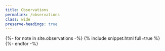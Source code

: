 ```yaml
---
title: Observations
permalink: /observations
class: wide
preserve-headings: true
---
```


{%- for note in site.observations -%}
{% include snippet.html full=true %}
{%- endfor -%}
